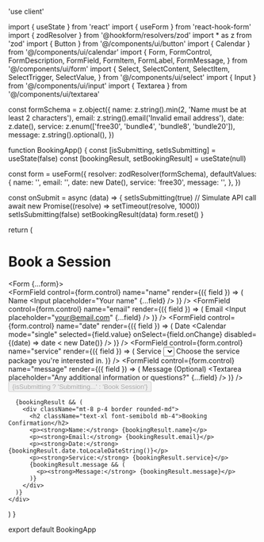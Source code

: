 'use client'

import { useState } from 'react'
import { useForm } from 'react-hook-form'
import { zodResolver } from '@hookform/resolvers/zod'
import * as z from 'zod'
import { Button } from '@/components/ui/button'
import { Calendar } from '@/components/ui/calendar'
import {
  Form,
  FormControl,
  FormDescription,
  FormField,
  FormItem,
  FormLabel,
  FormMessage,
} from '@/components/ui/form'
import {
  Select,
  SelectContent,
  SelectItem,
  SelectTrigger,
  SelectValue,
} from '@/components/ui/select'
import { Input } from '@/components/ui/input'
import { Textarea } from '@/components/ui/textarea'

const formSchema = z.object({
  name: z.string().min(2, 'Name must be at least 2 characters'),
  email: z.string().email('Invalid email address'),
  date: z.date(),
  service: z.enum(['free30', 'bundle4', 'bundle8', 'bundle20']),
  message: z.string().optional(),
})

function BookingApp() {
  const [isSubmitting, setIsSubmitting] = useState(false)
  const [bookingResult, setBookingResult] = useState(null)

  const form = useForm({
    resolver: zodResolver(formSchema),
    defaultValues: {
      name: '',
      email: '',
      date: new Date(),
      service: 'free30',
      message: '',
    },
  })

  const onSubmit = async (data) => {
    setIsSubmitting(true)
    // Simulate API call
    await new Promise((resolve) => setTimeout(resolve, 1000))
    setIsSubmitting(false)
    setBookingResult(data)
    form.reset()
  }

  return (
    <div className="max-w-md mx-auto mt-10">
      <h1 className="text-2xl font-bold mb-5">Book a Session</h1>
      <Form {...form}>
        <form onSubmit={form.handleSubmit(onSubmit)} className="space-y-6">
          <FormField
            control={form.control}
            name="name"
            render={({ field }) => (
              <FormItem>
                <FormLabel>Name</FormLabel>
                <FormControl>
                  <Input placeholder="Your name" {...field} />
                </FormControl>
                <FormMessage />
              </FormItem>
            )}
          />
          <FormField
            control={form.control}
            name="email"
            render={({ field }) => (
              <FormItem>
                <FormLabel>Email</FormLabel>
                <FormControl>
                  <Input placeholder="your@email.com" {...field} />
                </FormControl>
                <FormMessage />
              </FormItem>
            )}
          />
          <FormField
            control={form.control}
            name="date"
            render={({ field }) => (
              <FormItem>
                <FormLabel>Date</FormLabel>
                <FormControl>
                  <Calendar
                    mode="single"
                    selected={field.value}
                    onSelect={field.onChange}
                    disabled={(date) => date < new Date()}
                  />
                </FormControl>
                <FormMessage />
              </FormItem>
            )}
          />
          <FormField
            control={form.control}
            name="service"
            render={({ field }) => (
              <FormItem>
                <FormLabel>Service</FormLabel>
                <Select onValueChange={field.onChange} defaultValue={field.value}>
                  <FormControl>
                    <SelectTrigger>
                      <SelectValue placeholder="Select a service" />
                    </SelectTrigger>
                  </FormControl>
                  <SelectContent>
                    <SelectItem value="free30">First 30 minutes (Free)</SelectItem>
                    <SelectItem value="bundle4">4 hours (€1500)</SelectItem>
                    <SelectItem value="bundle8">8 hours (€1800)</SelectItem>
                    <SelectItem value="bundle20">20 hours (€5000)</SelectItem>
                  </SelectContent>
                </Select>
                <FormDescription>
                  Choose the service package you're interested in.
                </FormDescription>
                <FormMessage />
              </FormItem>
            )}
          />
          <FormField
            control={form.control}
            name="message"
            render={({ field }) => (
              <FormItem>
                <FormLabel>Message (Optional)</FormLabel>
                <FormControl>
                  <Textarea
                    placeholder="Any additional information or questions?"
                    {...field}
                  />
                </FormControl>
                <FormMessage />
              </FormItem>
            )}
          />
          <Button type="submit" disabled={isSubmitting}>
            {isSubmitting ? 'Submitting...' : 'Book Session'}
          </Button>
        </form>
      </Form>

      {bookingResult && (
        <div className="mt-8 p-4 border rounded-md">
          <h2 className="text-xl font-semibold mb-4">Booking Confirmation</h2>
          <p><strong>Name:</strong> {bookingResult.name}</p>
          <p><strong>Email:</strong> {bookingResult.email}</p>
          <p><strong>Date:</strong> {bookingResult.date.toLocaleDateString()}</p>
          <p><strong>Service:</strong> {bookingResult.service}</p>
          {bookingResult.message && (
            <p><strong>Message:</strong> {bookingResult.message}</p>
          )}
        </div>
      )}
    </div>
  )
}

export default BookingApp




